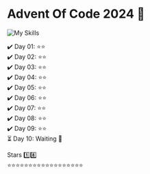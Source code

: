 # Advent Of Code 2024 🎄
![My Skills](https://go-skill-icons.vercel.app/api/icons?i=python,js,golang,lua,cpp&titles=true)

:heavy_check_mark: Day 01: :star::star:<br>
:heavy_check_mark: Day 02: :star::star:<br>
:heavy_check_mark: Day 03: :star::star:<br>
:heavy_check_mark: Day 04: :star::star:<br>
:heavy_check_mark: Day 05: :star::star:<br>
:heavy_check_mark: Day 06: :star::star:<br>
:heavy_check_mark: Day 07: :star::star:<br>
:heavy_check_mark: Day 08: :star::star:<br>
:heavy_check_mark: Day 09: :star::star:<br>
:hourglass_flowing_sand: Day 10: Waiting 🔨<br>

Stars 1️⃣:eight: <br>
:star::star::star::star::star::star::star::star::star::star::star::star::star::star::star::star::star::star:
